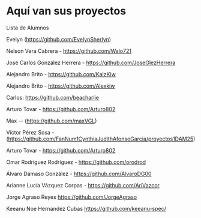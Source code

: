 # Aquí van sus proyectos

Lista de Alumnos

Evelyn (https://github.com/EvelynSherlyn)

Nelson Vera Cabrera - https://github.com/Walo721

José Carlos González Herrera - https://github.com/JoseGlezHerrera

Alejandro Brito - https://github.com/KalzKiw

Alejandro Brito - https://github.com/Alexkiw

Carlos: https://github.com/beacharlie

Arturo Tovar - https://github.com/Arturo802

Max -- (https://github.com/maxVGL)

Víctor Pérez Sosa - (https://github.com/FanNum1CynthiaJudithAfonsoGarcia/proyectos1DAM25)

Arturo Tovar - https://github.com/Arturo802

Omar Rodríguez Rodríguez - https://github.com/orodrod

Álvaro Dámaso González - https://github.com/AlvaroDG00

Arianne Lucía Vázquez Corpas - https://github.com/AriVazcor

Jorge Agraso Reyes https://github.com/JorgeAgraso

Keeanu Noe Hernandez Cubas https://github.com/keeanu-spec/